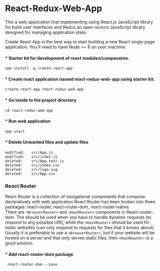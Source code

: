 # React-Redux-Web-App
This a web application that implementing using React.js  JavaScript library for build user interfaces and Redux,an open-source JavaScript library designed for managing application state.

Create React App is the best way to start building a new React single page application.
You’ll need to have Node >= 6 on your machine.

#### * Starter kit for development of react modules/components. <br />
    npm install -g create-react-app

#### * Create react application named react-redux-web-app  using starter kit.<br />
    create-react-app react-redux-web-app

#### * Go inside to the project directory <br />
    cd react-redux-web-app

#### * Run web application  <br />
    npm start

#### * Delete Unwanted files and update files <br />
    modified:   src/App.js
    modified:   src/index.js
    deleted:    src/App.test.js
    deleted:    src/index.css
    deleted:    src/logo.svg
    deleted:    src/App.css

### React Router

 React Router is a collection of navigational components that compose declaratively with web application.React Router has been broken into three packages: 
    react-router, 
    react-router-dom,
    react-router-native.<br>
  There are `<BrowserRouter>` and `<HashRouter>` components in React-router-dom. The <BrowserRouter> should be used when you have to handle dynamic requests (to respond to any possible URI), while the `<HashRouter>` should be used for static websites (can only respond to requests for files that it knows about). <br>
 Usually it is preferable to use a `<BrowserRouter>`, but if your website will be hosted on a server  and that only serves static files, then `<HashRouter>` is a good solution.

#### * Add  react-router-dom package
     react-router-dom --save

